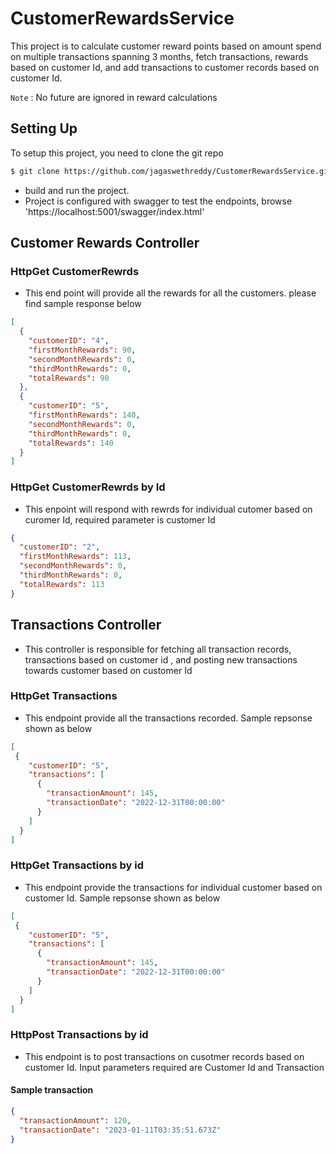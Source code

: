 # CustomerRewardsService

This project is to calculate customer reward points based on amount spend on multiple transactions spanning 3 months, fetch transactions, rewards based on customer Id, and add transactions to customer records based on customer Id. 

`Note` : No future are ignored in reward calculations


## Setting Up

To setup this project, you need to clone the git repo

```sh
$ git clone https://github.com/jagaswethreddy/CustomerRewardsService.git
```

- build and run the project.
- Project is configured with swagger to test the endpoints, browse 'https://localhost:5001/swagger/index.html'

## Customer Rewards Controller
### HttpGet CustomerRewrds
- This end point will provide all the rewards for all the customers. please find sample response below

```json
[
  {
    "customerID": "4",
    "firstMonthRewards": 90,
    "secondMonthRewards": 0,
    "thirdMonthRewards": 0,
    "totalRewards": 90
  },
  {
    "customerID": "5",
    "firstMonthRewards": 140,
    "secondMonthRewards": 0,
    "thirdMonthRewards": 0,
    "totalRewards": 140
  }
]
```

### HttpGet CustomerRewrds by Id

- This enpoint will respond with rewrds for individual cutomer based on curomer Id, required parameter is customer Id

```json
{
  "customerID": "2",
  "firstMonthRewards": 113,
  "secondMonthRewards": 0,
  "thirdMonthRewards": 0,
  "totalRewards": 113
}
```

## Transactions Controller

- This controller is responsible for fetching all transaction records, transactions based on customer id , and posting new transactions towards customer based on customer Id

### HttpGet Transactions

- This endpoint provide all the transactions recorded. Sample repsonse shown as below

```json
[  
 {
    "customerID": "5",
    "transactions": [
      {
        "transactionAmount": 145,
        "transactionDate": "2022-12-31T00:00:00"
      }
    ]
  }
]
```

### HttpGet Transactions by id

- This endpoint provide the transactions for individual customer based on customer Id. Sample repsonse shown as below

```json
[  
 {
    "customerID": "5",
    "transactions": [
      {
        "transactionAmount": 145,
        "transactionDate": "2022-12-31T00:00:00"
      }
    ]
  }
]
```

### HttpPost Transactions by id

- This endpoint is to post transactions on cusotmer records based on customer Id. Input parameters required are Customer Id and Transaction 

#### Sample transaction 
```json
{
  "transactionAmount": 120,
  "transactionDate": "2023-01-11T03:35:51.673Z"
}
```





